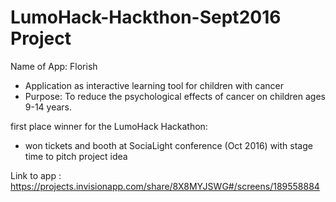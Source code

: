 # LumoHack-Hackthon-Sept2016 Project

Name of App:  Florish

* Application as interactive learning tool for children with cancer
* Purpose:  To reduce the psychological effects of cancer on children ages 9-14 years. 

first place winner for the LumoHack Hackathon:  
- won tickets and booth at SociaLight conference (Oct 2016) with stage time to pitch project idea

Link to app :  https://projects.invisionapp.com/share/8X8MYJSWG#/screens/189558884

